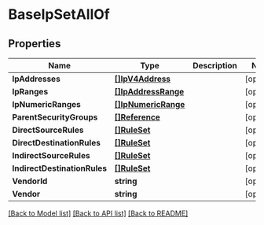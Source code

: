 # BaseIpSetAllOf

## Properties

Name | Type | Description | Notes
------------ | ------------- | ------------- | -------------
**IpAddresses** | [**[]IpV4Address**](IpV4Address.md) |  | [optional] 
**IpRanges** | [**[]IpAddressRange**](IpAddressRange.md) |  | [optional] 
**IpNumericRanges** | [**[]IpNumericRange**](IpNumericRange.md) |  | [optional] 
**ParentSecurityGroups** | [**[]Reference**](Reference.md) |  | [optional] 
**DirectSourceRules** | [**[]RuleSet**](RuleSet.md) |  | [optional] 
**DirectDestinationRules** | [**[]RuleSet**](RuleSet.md) |  | [optional] 
**IndirectSourceRules** | [**[]RuleSet**](RuleSet.md) |  | [optional] 
**IndirectDestinationRules** | [**[]RuleSet**](RuleSet.md) |  | [optional] 
**VendorId** | **string** |  | [optional] 
**Vendor** | **string** |  | [optional] 

[[Back to Model list]](../README.md#documentation-for-models) [[Back to API list]](../README.md#documentation-for-api-endpoints) [[Back to README]](../README.md)


